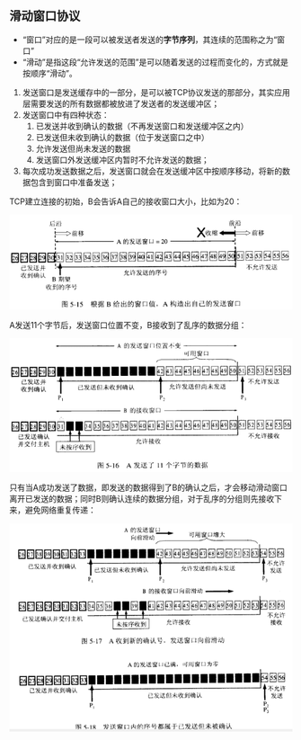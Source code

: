## 滑动窗口协议
* “窗口”对应的是一段可以被发送者发送的**字节序列**，其连续的范围称之为“窗口”
* “滑动”是指这段“允许发送的范围”是可以随着发送的过程而变化的，方式就是按顺序“滑动”。

1. 发送窗口是发送缓存中的一部分，是可以被TCP协议发送的那部分，其实应用层需要发送的所有数据都被放进了发送者的发送缓冲区；
2. 发送窗口中有四种状态：
    1. 已发送并收到确认的数据（不再发送窗口和发送缓冲区之内）
    2. 已发送但未收到确认的数据（位于发送窗口之中）
    3. 允许发送但尚未发送的数据
    4. 发送窗口外发送缓冲区内暂时不允许发送的数据；
3. 每次成功发送数据之后，发送窗口就会在发送缓冲区中按顺序移动，将新的数据包含到窗口中准备发送；
    
 TCP建立连接的初始，B会告诉A自己的接收窗口大小，比如为20：

![](../images/SWP1.png)

A发送11个字节后，发送窗口位置不变，B接收到了乱序的数据分组：

![](../images/SWP2.png)

只有当A成功发送了数据，即发送的数据得到了B的确认之后，才会移动滑动窗口离开已发送的数据；同时B则确认连续的数据分组，对于乱序的分组则先接收下来，避免网络重复传递：

![](../images/SWP3.png)
